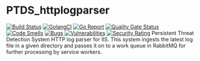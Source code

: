 # PTDS_httplogparser

[![Build Status](https://travis-ci.org/ozfive/PTDS_httplogparser.svg?branch=master)](https://ttravis-ci.org/ozfive/PTDS_httplogparser)
[![GolangCI](https://golangci.com/badges/github.com/ozfive/PTDS_httplogparser.svg)](https://golangci.com)
[![Go Report](https://goreportcard.com/badge/github.com/ozfive/PTDS_httplogparser)](https://goreportcard.com/badge/github.com/ozfive/PTDS_httplogparser)
[![Quality Gate Status](https://sonarcloud.io/api/project_badges/measure?project=ozfive_PTDS_httplogparser&metric=alert_status)](https://sonarcloud.io/dashboard?id=ozfive_PTDS_httplogparser)
[![Code Smells](https://sonarcloud.io/api/project_badges/measure?project=ozfive_PTDS_httplogparser&metric=code_smells)](https://sonarcloud.io/dashboard?id=ozfive_PTDS_httplogparser)
[![Bugs](https://sonarcloud.io/api/project_badges/measure?project=ozfive_PTDS_httplogparser&metric=bugs)](https://sonarcloud.io/dashboard?id=ozfive_PTDS_httplogparser)
[![Vulnerabilities](https://sonarcloud.io/api/project_badges/measure?project=ozfive_PTDS_httplogparser&metric=vulnerabilities)](https://sonarcloud.io/dashboard?id=ozfive_PTDS_httplogparser)
[![Security Rating](https://sonarcloud.io/api/project_badges/measure?project=ozfive_PTDS_httplogparser&metric=security_rating)](https://sonarcloud.io/dashboard?id=ozfive_PTDS_httplogparser)
Persistent Threat Detection System HTTP log parser for IIS. This system ingests the latest log file in a given directory and passes it on to a work queue in RabbitMQ for further processing by service workers.
